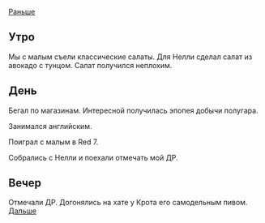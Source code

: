 [Раньше](2020.10.02.md)  
## Утро
Мы с малым съели классические салаты.
Для Нелли сделал салат из авокадо с тунцом. Салат получился неплохим.
## День
Бегал по магазинам. Интересной получилась эпопея добычи полугара.

Занимался английским.

Поиграл с малым в Red 7.

Собрались с Нелли и поехали отмечать мой ДР.
## Вечер
Отмечали ДР. Догонялись на хате у Крота его самодельным пивом.
[Дальше](2020.10.04.md)